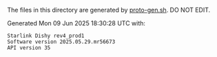 The files in this directory are generated by [proto-gen.sh](../../scripts/proto-gen.sh). DO NOT EDIT.

Generated Mon 09 Jun 2025 18:30:28 UTC with:
```
Starlink Dishy rev4_prod1
Software version 2025.05.29.mr56673
API version 35
```
